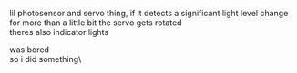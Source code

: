 lil photosensor and servo thing, if it detects a significant light level change for more than a little bit the servo gets rotated\
theres also indicator lights

was bored\
so i did something\
